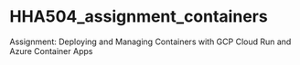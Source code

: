# HHA504_assignment_containers
Assignment: Deploying and Managing Containers with GCP Cloud Run and Azure Container Apps
